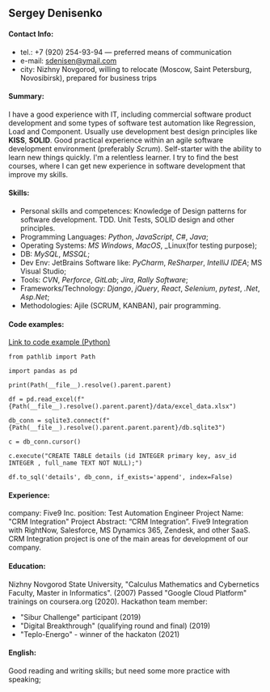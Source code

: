 ## Sergey Denisenko 

#### Contact Info:
* tel.: +7 (920) 254-93-94  — preferred means of communication
* e-mail: sdenisen@ymail.com
* city: Nizhny Novgorod, willing to relocate (Moscow, Saint Petersburg, Novosibirsk), prepared for business trips

#### Summary: 
I have a good experience with IT, including commercial software product development and some types of software test 
automation like Regression, Load and Component. Usually use development best design principles like __KISS__, __SOLID__.
Good practical experience within an agile software development environment (preferably _Scrum_). 
Self-starter with the ability to learn new things quickly. I'm a relentless learner. I try to find the best courses, 
where I can get new experience in software development that improve my skills. 

#### Skills:  
- Personal skills and competences:
Knowledge of Design patterns for software development. TDD. Unit Tests, SOLID design and other principles.
- Programming Languages: _Python_, _JavaScript_, _C#_, _Java_;
- Operating Systems: _MS Windows_, _MacOS_, _Linux(for testing purpose); 
- DB: _MySQL_, _MSSQL_;
- Dev Env: JetBrains Software like: _PyCharm_, _ReSharper_, _IntelliJ IDEA_; MS Visual Studio;
- Tools: _CVN_, _Perforce_, _GitLab_; _Jira_, _Rally Software_;
- Frameworks/Technology: _Django_, _jQuery_, _React_, _Selenium_, _pytest_, _.Net_, _Asp.Net_;
- Methodologies: Ajile (SCRUM, KANBAN), pair programming.

#### Code examples: 
[Link to code example (Python)](https://github.com/sdenisen/searchApp)
```import sqlite3
from pathlib import Path

import pandas as pd

print(Path(__file__).resolve().parent.parent)

df = pd.read_excel(f"{Path(__file__).resolve().parent.parent}/data/excel_data.xlsx")

db_conn = sqlite3.connect(f"{Path(__file__).resolve().parent.parent.parent}/db.sqlite3")

c = db_conn.cursor()

c.execute("CREATE TABLE details (id INTEGER primary key, asv_id INTEGER , full_name TEXT NOT NULL);")

df.to_sql('details', db_conn, if_exists='append', index=False)
```

#### Experience:
company: Five9 Inc.
position: Test Automation Engineer
Project Name: "CRM Integration"
Project Abstract:
“CRM Integration”. Five9 Integration with RightNow, Salesforce, MS Dynamics 365, Zendesk, and other SaaS. CRM Integration project is one of the main areas for development of our company. 

#### Education: 
Nizhny Novgorod State University, "Calculus Mathematics and Cybernetics Faculty, Master in Informatics". (2007)
Passed "Google Cloud Platform" trainings on coursera.org (2020).
Hackathon team member:
- "Sibur Challenge" participant (2019)
- "Digital Breakthrough" (qualifying round and final) (2019)
- "Teplo-Energo" - winner of the hackaton (2021)

#### English:
Good reading and writing skills; but need some more practice with speaking; 